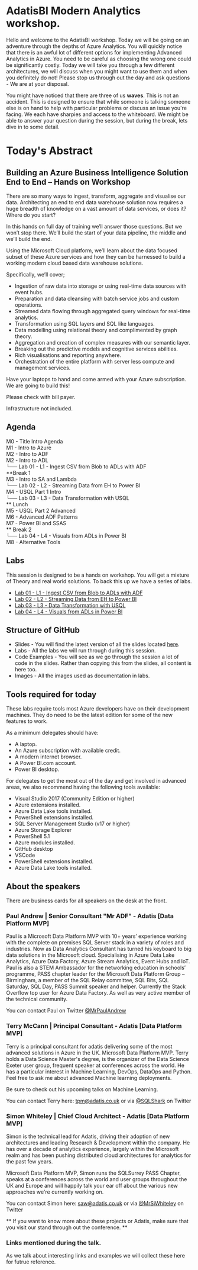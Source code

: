 # AdatisBI Modern Analytics workshop. 
Hello and welcome to the AdatisBI workshop. Today we will be going on an adventure through the depths of Azure Analytics. 
You will quickly notice that there is an awful lot of different options for implementing Advanced Analytics in Azure. You need to be careful as choosing the wrong one could be significantly costly. Today we will take you through a few different architectures, we will discuss when you might want to use them and when you definitely do not! Please stop us through out the day and ask questions - We are at your disposal.   
  
You might have noticed that there are three of us **waves**. This is not an accident. This is designed to ensure that while someone is talking someone else is on hand to help with particular problems or discuss an issue you're facing. We each have sharpies and access to the whiteboard. We might be able to answer your question during the session, but during the break, lets dive in to some detail.   

# Today's Abstract
## Building an Azure Business Intelligence Solution End to End – Hands on Workshop

There are so many ways to ingest, transform, aggregate and visualise our data. Architecting an end to end data warehouse solution now requires a huge breadth of knowledge on a vast amount of data services, or does it? Where do you start? 

In this hands on full day of training we’ll answer those questions. But we won’t stop there. We’ll build the start of your data pipeline, the middle and we’ll build the end.

Using the Microsoft Cloud platform, we’ll learn about the data focused subset of these Azure services and how they can be harnessed to build a working modern cloud based data warehouse solutions.

Specifically, we’ll cover;

* Ingestion of raw data into storage or using real-time data sources with event hubs.
* Preparation and data cleansing with batch service jobs and custom operations.
* Streamed data flowing through aggregated query windows for real-time analytics.
* Transformation using SQL layers and SQL like languages.
* Data modelling using relational theory and complimented by graph theory.
* Aggregation and creation of complex measures with our semantic layer.
* Breaking out the predictive models and cognitive services abilities.
* Rich visualisations and reporting anywhere.
* Orchestration of the entire platform with server less compute and management services.

Have your laptops to hand and come armed with your Azure subscription. We are going to build this!

Please check with bill payer.

Infrastructure not included.

## Agenda 

M0 - Title Intro Agenda  
M1 - Intro to Azure  
M2 - Intro to ADF  
M2 - Intro to ADL  
└── Lab 01 - L1 - Ingest CSV from Blob to ADLs with ADF  
**Break 1  
M3 - Intro to SA and Lambda  
└── Lab 02 - L2 - Streaming Data from EH to Power BI  
M4 - USQL Part 1 Intro  
└── Lab 03 - L3 - Data Transformation with USQL  
** Lunch  
M5 - USQL Part 2 Advanced  
M6 - Advanced ADF Patterns  
M7 - Power BI and SSAS  
** Break 2   
└── Lab 04 - L4 - Visuals from ADLs in Power BI  
M8 - Alternative Tools  

## Labs
This session is designed to be a hands on workshop. You will get a mixture of Theory and real world solutions.
To back this up we have a series of labs. 
- [Lab 01 - L1 - Ingest CSV from Blob to ADLs with ADF](https://github.com/mrpaulandrew/AdatisBIinAzureWorkshop/tree/master/Labs/L1%20-%20Ingest%20CSV%20from%20Blob%20to%20ADLs%20with%20ADF)
- [Lab 02 - L2 - Streaming Data from EH to Power BI](https://github.com/mrpaulandrew/AdatisBIinAzureWorkshop/tree/master/Labs/L2%20-%20Streaming%20Data%20from%20EH%20to%20Power%20BI)
- [Lab 03 - L3 - Data Transformation with USQL](https://github.com/mrpaulandrew/AdatisBIinAzureWorkshop/tree/master/Labs/L3%20-%20Data%20Transformation%20with%20USQL)
- [Lab 04 - L4 - Visuals from ADLs in Power BI](https://github.com/mrpaulandrew/AdatisBIinAzureWorkshop/tree/master/Labs/L4%20-%20Visuals%20from%20ADLs%20in%20Power%20BI)

## Structure of GitHub 
- Slides - You will find the latest version of all the slides located [here](https://github.com/mrpaulandrew/AdatisBIinAzureWorkshop/tree/master/Slides). 
- Labs - All the labs we will run through during this session. 
- Code Examples - You will see as we go through the session a lot of code in the slides. Rather than copying this from the slides, all content is here too. 
- Images - All the images used as documentation in labs.  

## Tools required for today
These labs require tools most Azure developers have on their development machines. They do need to be the latest edition for some of the new features to work. 

As a minimum delegates should have:  
- A laptop.
- An Azure subscription with available credit.
- A modern internet browser.
- A Power BI.com account.
- Power BI desktop.
 
For delegates to get the most out of the day and get involved in advanced areas, we also recommend having the following tools available:
- Visual Studio 2017 (Community Edition or higher) 
- Azure extensions installed.
- Azure Data Lake tools installed.
- PowerShell extensions installed.
- SQL Server Management Studio (v17 or higher)
- Azure Storage Explorer
- PowerShell 5.1 
- Azure modules installed.
- GitHub desktop
- VSCode 
- PowerShell extensions installed.
- Azure Data Lake tools installed.
 
## About the speakers
There are business cards for all speakers on the desk at the front. 

### Paul Andrew | Senior Consultant "Mr ADF" - Adatis [Data Platform MVP] 
Paul is a Microsoft Data Platform MVP with 10+ years’ experience working with the complete on premises SQL Server stack in a variety of roles and industries. Now as Data Analytics Consultant has turned his keyboard to big data solutions in the Microsoft cloud. Specialising in Azure Data Lake Analytics, Azure Data Factory, Azure Stream Analytics, Event Hubs and IoT. Paul is also a STEM Ambassador for the networking education in schools’ programme, PASS chapter leader for the Microsoft Data Platform Group – Birmingham, a member of the SQL Relay committee, SQL Bits, SQL Saturday, SQL Day, PASS Summit speaker and helper. Currently the Stack Overflow top user for Azure Data Factory. As well as very active member of the technical community. 

You can contact Paul on Twitter [@MrPaulAndrew](https://twitter.com/MrPaulAndrew)

### Terry McCann | Principal Consultant - Adatis [Data Platform MVP]
Terry is a principal consultant for adatis delivering some of the most advanced solutions in Azure in the UK. Microsoft Data Platform MVP. Terry holds a Data Science Master's degree, is the organizer of the Data Science Exeter user group, frequent speaker at conferences across the world. He has a particular interest in Machine Learning, DevOps, DataOps and Python. Feel free to ask me about advanced Machine learning deployments. 

Be sure to check out his upcoming talks on Machine Learning. 

You can contact Terry here: tpm@adatis.co.uk or via [@SQLShark](https://twitter.com/SQLShark) on Twitter

### Simon Whiteley | Chief Cloud Architect - Adatis [Data Platform MVP]
Simon is the technical lead for Adatis, driving their adoption of new architectures and leading Research & Development within the company. He has over a decade of analytics experience, largely within the Microsoft realm and has been pushing distributed cloud architectures for analytics for the past few years.

Microsoft Data Platform MVP, Simon runs the SQLSurrey PASS Chapter, speaks at a conferences across the world and user groups throughout the UK and Europe and will happily talk your ear off about the various new approaches we're currently working on.

You can contact Simon here: saw@adatis.co.uk or via [@MrSiWhiteley](https://twitter.com/MrSiWhiteley) on Twitter

** If you want to know more about these projects or Adatis, make sure that you visit our stand through out the conference. **

### Links mentioned during the talk. 

As we talk about interesting links and examples we will collect these here for futrue reference. 
